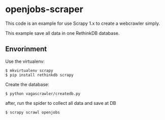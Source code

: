 # openjobs-scraper

This code is an example for use Scrapy 1.x to create a webcrawler simply.

This example save all data in one RethinkDB database.

## Envorinment

Use the virtualenv:

```
$ mkvirtualenv scrapy
$ pip install rethinkdb scrapy
```

Create the database:

```
$ python vagascrawler/createdb.py
```

after, run the spider to collect all data and save at DB

```
$ scrapy scrawl openjobs
```
